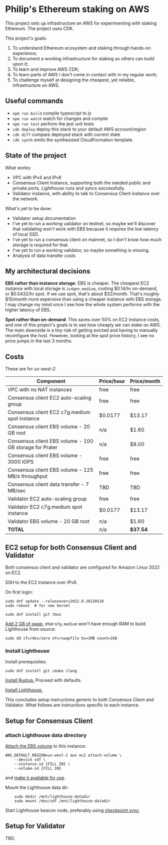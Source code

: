 # Philip's Ethereum staking on AWS #

This project sets up infrastructure on AWS for experimenting with staking Ethereum.
The project uses CDK.

This project's goals:

1. To understand Ethereum ecosystem and staking through hands-on experience;
2. To document a working infrastructure for staking so others can build upon it;
3. To learn and improve AWS CDK;
4. To learn parts of AWS I don't come in contact with in my regular work;
5. To challenge myself at designing the cheapest, yet reliable, infrastructure on AWS.

## Useful commands

* `npm run build`   compile typescript to js
* `npm run watch`   watch for changes and compile
* `npm run test`    perform the jest unit tests
* `cdk deploy`      deploy this stack to your default AWS account/region
* `cdk diff`        compare deployed stack with current state
* `cdk synth`       emits the synthesized CloudFormation template

## State of the project

What works:

* VPC with IPv4 and IPv6
* Consensus Client instance, supporting both the needed public and private ports. *Lighthouse* runs and syncs successfully.
* Validator instance, with ability to talk to Consensus Client instance over the network.

What's yet to be done:

* Validator setup documentation
* I've yet to run a working validator on testnet, so maybe we'll discover that validating won't work with EBS
    because it requires the low latency of local SSD.
* I've yet to run a consensus client on mainnet, so I don't know how much storage is required for that.
* I've yet to run a working validator, so maybe something is missing.
* Analysis of data transfer costs

## My architectural decisions

**EBS rather than instance storage**:
EBS is cheaper.
The cheapest EC2 instance with local storage is `is4gen.medium`, costing $0.14/hr on-demand, or $0.0432/hr spot.
If we use spot, that's about $32/month.
That's roughly $15/month more expensive than using a cheaper instance with EBS storage.
I may change my mind once I see how the whole system performs with the higher latency of EBS.

**Spot rather than on-demand**:
This saves over 50% on EC2 instance costs, and one of this project's goals is to see how cheaply we can stake on AWS.
The main downside is a tiny risk of getting evicted and having to manually reconfigure the host.
However, looking at the spot price history, I see no price jumps in the last 3 months.

## Costs

These are for _us-west-2_.

| Component                                               | Price/hour | Price/month |
|---------------------------------------------------------|------------|-------------|
| VPC with no NAT instances                               | free       | free        |
| Consensus client EC2 auto-scaling group                 | free       | free        |
| Consensus client EC2 c7g.medium spot instance           | $0.0177    | $13.17      |
| Consensus client EBS volume - 20 GB root                | n/a        | $1.60       |
| Consensus client EBS volume - 100 GB storage for Prater | n/a        | $8.00       |
| Consensus client EBS volume - 3000 IOPS                 | free       | free        |
| Consensus client EBS volume - 125 MB/s throughput       | free       | free        |
| Consensus client data transfer - 7 MB/sec               | TBD        | TBD         |
| Validator EC2 auto-scaling group                        | free       | free        |
| Validator EC2 c7g.medium spot instance                  | $0.0177    | $13.17      |
| Validator EBS volume - 20 GB root                       | n/a        | $1.60       |
| **TOTAL**                                               | n/a        | **$37.54**  |

## EC2 setup for both Consensus Client and Validator

Both consensus client and validator are configured for Amazon Linux 2022 on EC2.

SSH to the EC2 instance over IPv6.

On first login:

    sudo dnf update --releasever=2022.0.20220518
    sudo reboot  # for new kernel

    sudo dnf install git tmux

[Add 2 GB of swap](https://aws.amazon.com/premiumsupport/knowledge-center/ec2-memory-swap-file/),
else `m7g.medium` won't have enough RAM to build Lighthouse from source:

    sudo dd if=/dev/zero of=/swapfile bs=1MB count=2kB

### Install Lighthouse

Install prerequisites:

    sudo dnf install git cmake clang

[Install Rustup.](https://rustup.rs/)
Proceed with defaults.

[Install Lighthouse.](https://lighthouse-book.sigmaprime.io/installation-source.html)

This concludes setup instructions generic to both Consensus Client and Validator.
What follows are instructions specific to each instance.

## Setup for Consensus Client

### attach Lighthouse data directory

[Attach the EBS volume](https://docs.aws.amazon.com/AWSEC2/latest/UserGuide/ebs-attaching-volume.html) to this instance:

    AWS_DEFAULT_REGION=us-west-2 aws ec2 attach-volume \
        --device sdf \
        --instance-id {FILL IN} \
        --volume-id {FILL IN}

and [make it available for use](https://docs.aws.amazon.com/AWSEC2/latest/UserGuide/ebs-using-volumes.html).

Mount the Lighthouse data dir:

        sudo mkdir /mnt/lighthouse-datadir
        sudo mount /dev/sdf /mnt/lighthouse-datadir

Start Lighthouse beacon node, preferably using [checkpoint sync](https://lighthouse-book.sigmaprime.io/checkpoint-sync.html).

## Setup for Validator

TBD.